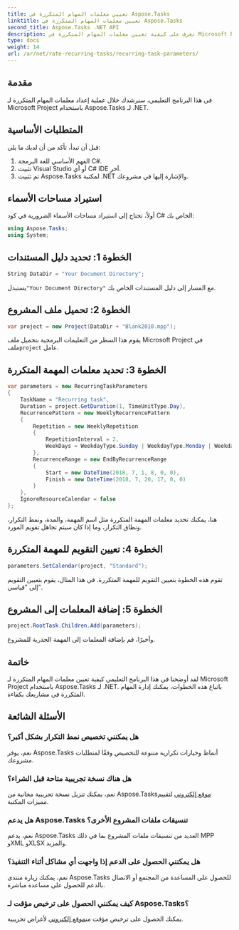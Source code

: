 ```yaml
---
title: تعيين معلمات المهام المتكررة في Aspose.Tasks
linktitle: تعيين معلمات المهام المتكررة في Aspose.Tasks
second_title: Aspose.Tasks .NET API
description: تعرف على كيفية تعيين معلمات المهام المتكررة في Microsoft Project باستخدام Aspose.Tasks لـ .NET. برنامج تعليمي شامل مع دليل خطوة بخطوة.
type: docs
weight: 14
url: /ar/net/rate-recurring-tasks/recurring-task-parameters/
---
```

## مقدمة
في هذا البرنامج التعليمي، سنرشدك خلال عملية إعداد معلمات المهام المتكررة لـ Microsoft Project باستخدام Aspose.Tasks لـ .NET.
## المتطلبات الأساسية
قبل أن تبدأ، تأكد من أن لديك ما يلي:
1. الفهم الأساسي للغة البرمجة C#.
2. تثبيت Visual Studio أو أي C# IDE آخر.
3. تم تثبيت Aspose.Tasks لمكتبة .NET والإشارة إليها في مشروعك.

## استيراد مساحات الأسماء
أولاً، تحتاج إلى استيراد مساحات الأسماء الضرورية في كود C# الخاص بك:
```csharp
using Aspose.Tasks;
using System;

```
## الخطوة 1: تحديد دليل المستندات
```csharp
String DataDir = "Your Document Directory";
```
 يستبدل`"Your Document Directory"` مع المسار إلى دليل المستندات الخاص بك.
## الخطوة 2: تحميل ملف المشروع
```csharp
var project = new Project(DataDir + "Blank2010.mpp");
```
 يقوم هذا السطر من التعليمات البرمجية بتحميل ملف Microsoft Project في ملف`project` عامل.
## الخطوة 3: تحديد معلمات المهمة المتكررة
```csharp
var parameters = new RecurringTaskParameters
{
    TaskName = "Recurring task",
    Duration = project.GetDuration(1, TimeUnitType.Day),
    RecurrencePattern = new WeeklyRecurrencePattern
    {
        Repetition = new WeeklyRepetition
        {
            RepetitionInterval = 2,
            WeekDays = WeekdayType.Sunday | WeekdayType.Monday | WeekdayType.Friday
        },
        RecurrenceRange = new EndByRecurrenceRange
        {
            Start = new DateTime(2018, 7, 1, 8, 0, 0),
            Finish = new DateTime(2018, 7, 20, 17, 0, 0)
        }
    },
    IgnoreResourceCalendar = false
};
```
هنا، يمكنك تحديد معلمات المهمة المتكررة مثل اسم المهمة، والمدة، ونمط التكرار، ونطاق التكرار، وما إذا كان سيتم تجاهل تقويم المورد.
## الخطوة 4: تعيين التقويم للمهمة المتكررة
```csharp
parameters.SetCalendar(project, "Standard");
```
تقوم هذه الخطوة بتعيين التقويم للمهمة المتكررة. في هذا المثال، يقوم بتعيين التقويم إلى "قياسي".
## الخطوة 5: إضافة المعلمات إلى المشروع
```csharp
project.RootTask.Children.Add(parameters);
```
وأخيرًا، قم بإضافة المعلمات إلى المهمة الجذرية للمشروع.

## خاتمة
لقد أوضحنا في هذا البرنامج التعليمي كيفية تعيين معلمات المهام المتكررة لـ Microsoft Project باستخدام Aspose.Tasks لـ .NET. باتباع هذه الخطوات، يمكنك إدارة المهام المتكررة في مشاريعك بكفاءة.
## الأسئلة الشائعة
### هل يمكنني تخصيص نمط التكرار بشكل أكبر؟
نعم، يوفر Aspose.Tasks أنماط وخيارات تكرارية متنوعة للتخصيص وفقًا لمتطلبات مشروعك.
### هل هناك نسخة تجريبية متاحة قبل الشراء؟
 نعم، يمكنك تنزيل نسخة تجريبية مجانية من Aspose.Tasks[موقع إلكتروني](https://purchase.aspose.com/buy) لتقييم مميزات المكتبة.
### هل يدعم Aspose.Tasks تنسيقات ملفات المشروع الأخرى؟
نعم، يدعم Aspose.Tasks العديد من تنسيقات ملفات المشروع بما في ذلك MPP وXML وXLSX والمزيد.
### هل يمكنني الحصول على الدعم إذا واجهت أي مشاكل أثناء التنفيذ؟
نعم، يمكنك زيارة منتدى Aspose.Tasks للحصول على المساعدة من المجتمع أو الاتصال بالدعم للحصول على مساعدة مباشرة.
### كيف يمكنني الحصول على ترخيص مؤقت لـ Aspose.Tasks؟
 يمكنك الحصول على ترخيص مؤقت من[موقع إلكتروني](https://purchase.aspose.com/temporary-license/) لأغراض تجريبية.